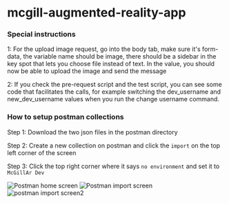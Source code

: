 # mcgill-augmented-reality-app

### Special instructions
1: For the upload image request, go into the body tab, make sure it's form-data, the variable name should be image, there should be a sidebar in the key spot that lets you choose file instead of text. In the value, you should now be able to upload the image and send the message

2: If you check the pre-request script and the test script, you can see some code that facilitates the calls, for example switching the dev_username and new_dev_username values when you run the change username command.

### How to setup postman collections
Step 1: Download the two json files in the postman directory

Step 2: Create a new collection on postman and click the `import` on the top left corner of the screen

Step 3: Click the top right corner where it says `no environment` and set it to `McGillAr Dev`

![Postman home screen](https://user-images.githubusercontent.com/90061666/219274382-da624a18-5cd3-4f9a-8baa-2dd54a512bc2.jpg)
![Postman import screen](https://user-images.githubusercontent.com/90061666/219274384-3d7a79b0-cad7-4d16-8578-6174bd131238.jpg)
![postman import screen2](https://user-images.githubusercontent.com/90061666/219274385-cd370d39-da9e-40d3-ae9e-39524079ebe6.jpg)

